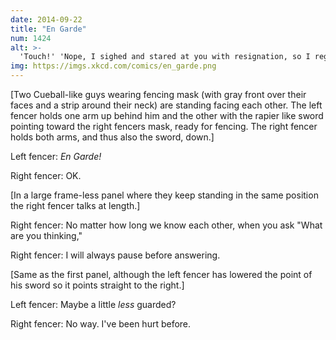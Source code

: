 ```yaml
---
date: 2014-09-22
title: "En Garde"
num: 1424
alt: >-
  'Touch!' 'Nope, I sighed and stared at you with resignation, so I regained emotional right-of-way.'
img: https://imgs.xkcd.com/comics/en_garde.png
---
```

[Two Cueball-like guys wearing fencing mask (with gray front over their faces and a strip around their neck) are standing facing each other. The left fencer holds one arm up behind him and the other with the rapier like sword pointing toward the right fencers mask, ready for fencing. The right fencer holds both arms, and thus also the sword, down.]

Left fencer: *En Garde!*

Right fencer: OK.

[In a large frame-less panel where they keep standing in the same position the right fencer talks at length.]

Right fencer: No matter how long we know each other, when you ask "What are you thinking,"

Right fencer: I will always pause before answering.

[Same as the first panel, although the left fencer has lowered the point of his sword so it points straight to the right.]

Left fencer: Maybe a little *less* guarded?

Right fencer: No way. I've been hurt before.